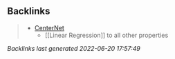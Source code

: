 

## Backlinks

> - [CenterNet](CenterNet.md)
>   - [[Linear Regression]] to all other properties

_Backlinks last generated 2022-06-20 17:57:49_
